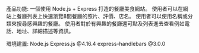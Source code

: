 產品功能:
一個使用 Node.js + Express 打造的餐廳美食網站。
使用者可以在網站上餐廳列表上快速瀏覽8間餐廳的照片、評價、店名。
使用者可以使用名稱或分類來搜尋感興趣的餐廳。
使用者對於有興趣的餐廳還可點及列表進去查看例如電話、地址、詳細描述等資訊。

環境建置:
Node.js
Express.js @4.16.4
express-handlebars @3.0.0